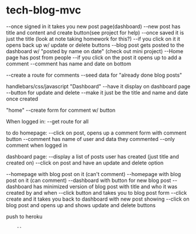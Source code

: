 # tech-blog-mvc


--once signed in it takes you new post page(dashboard)
    --new post has title and content and create button(see project for help)
    --once saved it is just the title (look at note taking homework for this?)
    --if you click on it it opens back up w/ update or delete buttons
    --blog post gets posted to the dashboard w/ "posted by name on date" (check out mini project) 
--Home page has post from people
    --if you click on the post it opens up to add a comment
    --comment has name and date on bottom


--create a route for comments
--seed data for "already done blog posts"

handlebars/css/javascript
"Dashboard"
--have it display on dashboard page
--button for update and delete
--make it just be the title and name and date once created

"home"
--create form for comment w/ button


When logged in:
--get route for all


to do
homepage:
--click on post, opens up a comment form with comment button
--comment has name of user and data they commented
--only comment when logged in

dashboard page:
--display a list of posts user has created (just title and created on)
--click on post and have an update and delete option


--homepage with blog post on it (can't comment)
--homepage with blog post on it (can comment)
--dashboard with button for new blog post
--dashboard has minimized version of blog post with title and who it was created by and when
    --click button and takes you to blog post form
    --click create and it takes you back to dashboard with new post showing
    --click on blog post and opens up and shows update and delete buttons


  
push to heroku

        --
